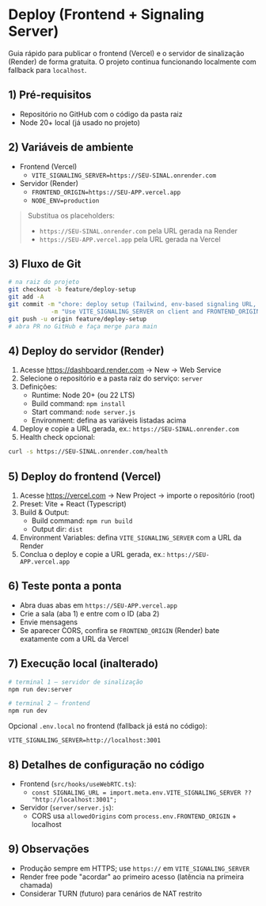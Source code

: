 # Deploy (Frontend + Signaling Server)

Guia rápido para publicar o frontend (Vercel) e o servidor de sinalização (Render) de forma gratuita. O projeto continua funcionando localmente com fallback para `localhost`.

## 1) Pré‑requisitos

- Repositório no GitHub com o código da pasta raiz
- Node 20+ local (já usado no projeto)

## 2) Variáveis de ambiente

- Frontend (Vercel)
  - `VITE_SIGNALING_SERVER=https://SEU-SINAL.onrender.com`
- Servidor (Render)
  - `FRONTEND_ORIGIN=https://SEU-APP.vercel.app`
  - `NODE_ENV=production`

> Substitua os placeholders:
>
> - `https://SEU-SINAL.onrender.com` pela URL gerada na Render
> - `https://SEU-APP.vercel.app` pela URL gerada na Vercel

## 3) Fluxo de Git

```bash
# na raiz do projeto
git checkout -b feature/deploy-setup
git add -A
git commit -m "chore: deploy setup (Tailwind, env-based signaling URL, CORS for prod)" \
            -m "Use VITE_SIGNALING_SERVER on client and FRONTEND_ORIGIN on server"
git push -u origin feature/deploy-setup
# abra PR no GitHub e faça merge para main
```

## 4) Deploy do servidor (Render)

1. Acesse https://dashboard.render.com → New → Web Service
2. Selecione o repositório e a pasta raiz do serviço: `server`
3. Definições:
   - Runtime: Node 20+ (ou 22 LTS)
   - Build command: `npm install`
   - Start command: `node server.js`
   - Environment: defina as variáveis listadas acima
4. Deploy e copie a URL gerada, ex.: `https://SEU-SINAL.onrender.com`
5. Health check opcional:

```bash
curl -s https://SEU-SINAL.onrender.com/health
```

## 5) Deploy do frontend (Vercel)

1. Acesse https://vercel.com → New Project → importe o repositório (root)
2. Preset: Vite + React (Typescript)
3. Build & Output:
   - Build command: `npm run build`
   - Output dir: `dist`
4. Environment Variables: defina `VITE_SIGNALING_SERVER` com a URL da Render
5. Conclua o deploy e copie a URL gerada, ex.: `https://SEU-APP.vercel.app`

## 6) Teste ponta a ponta

- Abra duas abas em `https://SEU-APP.vercel.app`
- Crie a sala (aba 1) e entre com o ID (aba 2)
- Envie mensagens
- Se aparecer CORS, confira se `FRONTEND_ORIGIN` (Render) bate exatamente com a URL da Vercel

## 7) Execução local (inalterado)

```bash
# terminal 1 – servidor de sinalização
npm run dev:server

# terminal 2 – frontend
npm run dev
```

Opcional `.env.local` no frontend (fallback já está no código):

```env
VITE_SIGNALING_SERVER=http://localhost:3001
```

## 8) Detalhes de configuração no código

- Frontend (`src/hooks/useWebRTC.ts`):
  - `const SIGNALING_URL = import.meta.env.VITE_SIGNALING_SERVER ?? "http://localhost:3001";`
- Servidor (`server/server.js`):
  - CORS usa `allowedOrigins` com `process.env.FRONTEND_ORIGIN` + localhost

## 9) Observações

- Produção sempre em HTTPS; use `https://` em `VITE_SIGNALING_SERVER`
- Render free pode "acordar" ao primeiro acesso (latência na primeira chamada)
- Considerar TURN (futuro) para cenários de NAT restrito
